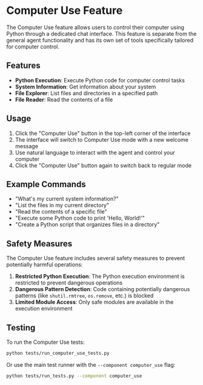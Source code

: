 # Computer Use Feature

The Computer Use feature allows users to control their computer using Python through a dedicated chat interface. This feature is separate from the general agent functionality and has its own set of tools specifically tailored for computer control.

## Features

- **Python Execution**: Execute Python code for computer control tasks
- **System Information**: Get information about your system
- **File Explorer**: List files and directories in a specified path
- **File Reader**: Read the contents of a file

## Usage

1. Click the "Computer Use" button in the top-left corner of the interface
2. The interface will switch to Computer Use mode with a new welcome message
3. Use natural language to interact with the agent and control your computer
4. Click the "Computer Use" button again to switch back to regular mode

## Example Commands

- "What's my current system information?"
- "List the files in my current directory"
- "Read the contents of a specific file"
- "Execute some Python code to print 'Hello, World!'"
- "Create a Python script that organizes files in a directory"

## Safety Measures

The Computer Use feature includes several safety measures to prevent potentially harmful operations:

1. **Restricted Python Execution**: The Python execution environment is restricted to prevent dangerous operations
2. **Dangerous Pattern Detection**: Code containing potentially dangerous patterns (like `shutil.rmtree`, `os.remove`, etc.) is blocked
3. **Limited Module Access**: Only safe modules are available in the execution environment

## Testing

To run the Computer Use tests:

```bash
python tests/run_computer_use_tests.py
```

Or use the main test runner with the `--component computer_use` flag:

```bash
python tests/run_tests.py --component computer_use
```
